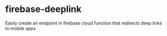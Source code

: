 # firebase-deeplink
Easily create an endpoint in firebase cloud function that redirects deep links to mobile apps
